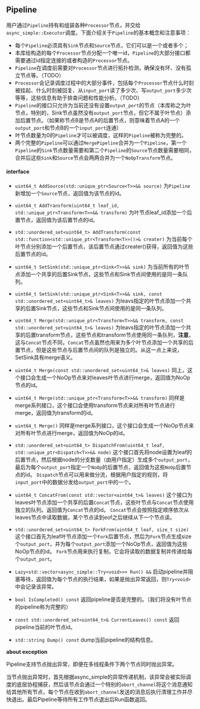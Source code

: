 ## Pipeline

用户通过`Pipeline`持有和组装各种`Processor`节点，并交给`async_simple::Executor`调度。下面介绍关于`Pipeline`的基本概念和注意事项：
* 每个`Pipeline`必须具有`Sink`节点和`Source`节点，它们可以是一个或者多个；
* 本库给构造的每个`Processor`节点分配一个唯一id，`Pipeline`的大部分接口都需要通过id指定连接的或者构造的`Processor`节点。
* `Pipeline`在调度前需要对`Processor`节点进行拓扑检测，确保没有环、没有孤立节点等。（TODO）
* `Processor`会记录调度过程中的大部分事件，包括每个`Processor`节点什么时刻被挂起、什么时刻被回复、从`input_port`读了多少次、写`output_port`多少次等等，这些信息有助于排查问题和性能分析。（TODO）
* `Pipeline`的接口只允许为当前还没有设置`output_port`的节点（本库称之为叶节点，特别的，Sink节点虽然没有`output_port`节点，但它不属于叶节点）添加后置节点。（如果称节点B是节点A的后置节点，则意味着节点A的一个`output_port`和节点B的一个`input_port`连通）
* 叶节点数量为0的`Pipeline`才可以被调度，这样的`Pipeline`被称为完整的。
* 两个完整的`Pipeline`可以通过`MergePipeline`合并为一个`Pipeline`，第一个`Pipeline`的`Sink`节点数量需要和第二个`Pipeline`的`Source`节点数量需要相同，合并后这些`Sink`和`Source`节点会两两合并为一个`NoOpTransform`节点。

#### interface
* `uint64_t AddSource(std::unique_ptr<Source<T>>&& source)`
为`Pipeline`新增加一个`Source`节点，返回值为该节点的id。

* `uint64_t AddTransform(uint64_t leaf_id, std::unique_ptr<Transform<T>>&& transform)`
为叶节点leaf_id添加一个后置节点，返回值为该后置节点的id。

* `std::unordered_set<uint64_t> AddTransform(const std::function<std::unique_ptr<Transform<T>>()>& creater)`
为当前每个叶节点分别添加一个后置节点，该后置节点通过creater()获得，返回值为这些后置节点的id。

* `uint64_t SetSink(std::unique_ptr<Sink<T>>&& sink)`
为当前所有的叶节点添加一个共享的后置Sink节点，这些节点和Sink节点间使用的是同一条队列。

* `uint64_t SetSink(std::unique_ptr<Sink<T>>&& sink, const std::unordered_set<uint64_t>& leaves)`
为leavs指定的叶节点添加一个共享的后置Sink节点，这些节点和Sink节点间使用的是同一条队列。

* `uint64_t Merge(std::unique_ptr<Transform<T>>&& transform, const std::unordered_set<uint64_t>& leaves)`
为leavs指定的叶节点添加一个共享的后置transform节点，这些节点和transform节点使用同一条队列，**注意**，这与`Concat`节点不同，`Concat`节点虽然也用来为多个叶节点添加一个共享的后置节点，但是这些节点与后置节点间的队列是独立的。从这一点上来说，SetSink具有merge语义。

* `uint64_t Merge(const std::unordered_set<uint64_t>& leaves)`
同上，这个接口会生成一个NoOp节点来对leaves叶节点进行merge，返回值为NoOp节点的id。

* `uint64_t Merge(std::unique_ptr<Transform<T>>&& transform)`
同样是merge系列接口，这个接口会使用transform节点来对所有叶节点进行merge，返回值为transform的id。

* `uint64_t Merge()`
同样是merge系列接口，这个接口会生成一个NoOp节点来对所有叶节点进行merge，返回值为NoOp的id。

* `std::unordered_set<uint64_t> DispatchFrom(uint64_t leaf, std::unique_ptr<Dispatch<T>>&& node)`
这个接口首先将node设置为leaf的后置节点，然后根据node的分支数量（由用户指定）生成多个`output_port`，最后为每个`output_port`指定一个`NoOp`的后置节点，返回值为这些`NoOp`后置节点的id。
`Dispatch`节点可以用来做分流，根据用户指定的规则，将`input_port`中的数据分发给`output_port`中的一个。

* `uint64_t ConcatFrom(const std::vector<uint64_t>& leaves)`
这个接口为leaves叶节点添加一个共享的后置`Concat`节点，这些叶节点与`Concat`节点使用独立的队列。返回值为`Concat`节点的id。
`Concat`节点会按照指定顺序依次从leaves节点中读取数据，某个节点读到eof之后继续从下一个节点读。

* `std::unordered_set<uint64_t> ForkFrom(uint64_t leaf, size_t size)`
这个接口首先为leaf叶节点添加一个`Fork`后置节点，然后为`Fork`节点生成size个`output_port`，并为每个`output_port`添加一个NoOp节点，返回值为这些NoOp节点的id。
`Fork`节点用来执行复制，它会将读取的数据复制并传递给每个`output_port`。

* `Lazy<std::vector<async_simple::Try<void>>> Run() &&`
启动pipeline并阻塞等待，返回值为每个节点的执行结果，如果是抛出异常返回，则`Try<void>`中会记录该异常。

* `bool IsCompleted() const`
返回pipeline是否是完整的。（我们将没有叶节点的pipeline称为完整的）

* `const std::unordered_set<uint64_t>& CurrentLeaves() const`
返回pipeline当前的叶节点id。

* `std::string Dump() const`
dump当前pipeline的结构信息。

**about exception** 

Pipeline支持节点抛出异常，即便在多线程条件下两个节点同时抛出异常。

 当节点抛出异常时，首先根据async_simple的异常传递机制，该异常会被实际调度的底层协程捕获，然后该节点会通过一个特别的`abort_channel`将这个消息通知给其他所有节点，每个节点在收到`abort_channel`发送的消息后执行清理工作并尽快退出。最后Pipeline等待所有工作节点退出后Run函数返回。